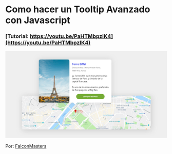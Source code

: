 # Como hacer un Tooltip Avanzado con Javascript
### [Tutorial: https://youtu.be/PaHTMbpzlK4](https://youtu.be/PaHTMbpzlK4)

![Como hacer un Tooltip Avanzado con Javascript](https://raw.githubusercontent.com/falconmasters/tooltips-avanzados-js/master/img/thumb.png)

Por: [FalconMasters](http://www.falconmasters.com)